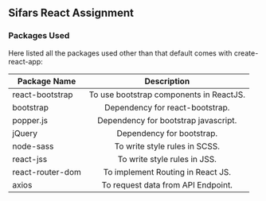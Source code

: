 ## Sifars React Assignment

### Packages Used

Here listed all the packages used other than that default comes with create-react-app:

| Package Name     |               Description               |
| ---------------- | :-------------------------------------: |
| react-bootstrap  | To use bootstrap components in ReactJS. |
| bootstrap        |     Dependency for react-bootstrap.     |
| popper.js        |  Dependency for bootstrap javascript.   |
| jQuery           |        Dependency for bootstrap.        |
| node-sass        |      To write style rules in SCSS.      |
| react-jss        |      To write style rules in JSS.       |
| react-router-dom |    To implement Routing in React JS.    |
| axios            |   To request data from API Endpoint.    |
